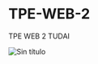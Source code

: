 # TPE-WEB-2
TPE WEB 2 TUDAI

![Sin título](https://github.com/user-attachments/assets/ae4cf067-e9e9-44be-812b-302db4a7fb1a)

